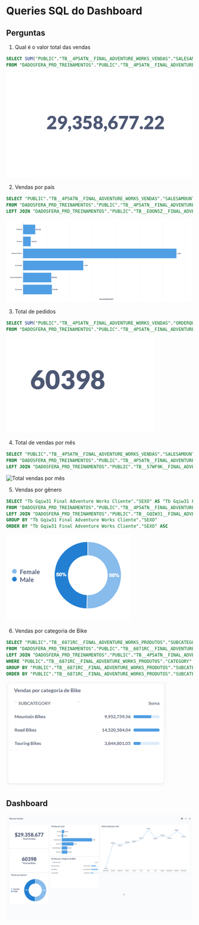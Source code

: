 # Queries SQL do Dashboard

## Perguntas 

1. Qual é o valor total das vendas

``` sql
SELECT SUM("PUBLIC"."TB__4P5ATN__FINAL_ADVENTURE_WORKS_VENDAS"."SALESAMOUNT") AS "sum"
FROM "DADOSFERA_PRD_TREINAMENTOS"."PUBLIC"."TB__4P5ATN__FINAL_ADVENTURE_WORKS_VENDAS"
```

![Total de vendas](prints/totalvendas.png)

2. Vendas por país

``` sql
SELECT "PUBLIC"."TB__4P5ATN__FINAL_ADVENTURE_WORKS_VENDAS"."SALESAMOUNT" AS "SALESAMOUNT", "Tb Eoon5z Final Adventure Works Localizacao"."PAIS" AS "Tb Eoon5z Final Adventure Works Localizacao__PAIS"
FROM "DADOSFERA_PRD_TREINAMENTOS"."PUBLIC"."TB__4P5ATN__FINAL_ADVENTURE_WORKS_VENDAS"
LEFT JOIN "DADOSFERA_PRD_TREINAMENTOS"."PUBLIC"."TB__EOON5Z__FINAL_ADVENTURE_WORKS_LOCALIZACAO" AS "Tb Eoon5z Final Adventure Works Localizacao" ON "PUBLIC"."TB__4P5ATN__FINAL_ADVENTURE_WORKS_VENDAS"."SALESTERRITORYKEY" = "Tb Eoon5z Final Adventure Works Localizacao"."SALESTERRITORYKEY"
```

![Vendas por países](prints/vendas-pais.png)

3. Total de pedidos

```sql
SELECT SUM("PUBLIC"."TB__4P5ATN__FINAL_ADVENTURE_WORKS_VENDAS"."ORDERQUANTITY") AS "sum"
FROM "DADOSFERA_PRD_TREINAMENTOS"."PUBLIC"."TB__4P5ATN__FINAL_ADVENTURE_WORKS_VENDAS"
```
![total pedidos](prints/totalpedidos.png)

4. Total de vendas por mês

```sql
SELECT "PUBLIC"."TB__4P5ATN__FINAL_ADVENTURE_WORKS_VENDAS"."SALESAMOUNT" AS "SALESAMOUNT", "Tb 57wf9k Final Adventure Works Data"."MES" AS "Tb 57wf9k Final Adventure Works Data__MES"
FROM "DADOSFERA_PRD_TREINAMENTOS"."PUBLIC"."TB__4P5ATN__FINAL_ADVENTURE_WORKS_VENDAS"
LEFT JOIN "DADOSFERA_PRD_TREINAMENTOS"."PUBLIC"."TB__57WF9K__FINAL_ADVENTURE_WORKS_DATA" AS "Tb 57wf9k Final Adventure Works Data" ON "PUBLIC"."TB__4P5ATN__FINAL_ADVENTURE_WORKS_VENDAS"."DATA_PEDIDO" = "Tb 57wf9k Final Adventure Works Data"."DATA"
```

![Total vendas por mês](prints/totalvendasmes.png)

5. Vendas por gênero

``` sql
SELECT "Tb Gqiw31 Final Adventure Works Cliente"."SEXO" AS "Tb Gqiw31 Final Adventure Works Cliente__SEXO", SUM("PUBLIC"."TB__4P5ATN__FINAL_ADVENTURE_WORKS_VENDAS"."SALESAMOUNT") AS "sum"
FROM "DADOSFERA_PRD_TREINAMENTOS"."PUBLIC"."TB__4P5ATN__FINAL_ADVENTURE_WORKS_VENDAS"
LEFT JOIN "DADOSFERA_PRD_TREINAMENTOS"."PUBLIC"."TB__GQIW31__FINAL_ADVENTURE_WORKS_CLIENTE" AS "Tb Gqiw31 Final Adventure Works Cliente" ON "PUBLIC"."TB__4P5ATN__FINAL_ADVENTURE_WORKS_VENDAS"."CUSTOMERKEY" = "Tb Gqiw31 Final Adventure Works Cliente"."CUSTOMERKEY"
GROUP BY "Tb Gqiw31 Final Adventure Works Cliente"."SEXO"
ORDER BY "Tb Gqiw31 Final Adventure Works Cliente"."SEXO" ASC
``` 

![Vendas por gênero](prints/vendasporgenero.png)

6. Vendas por categoria de Bike

```sql
SELECT "PUBLIC"."TB__6871RC__FINAL_ADVENTURE_WORKS_PRODUTOS"."SUBCATEGORY" AS "SUBCATEGORY", SUM("Tb 4p5atn Final Adventure Works Vendas"."SALESAMOUNT") AS "sum"
FROM "DADOSFERA_PRD_TREINAMENTOS"."PUBLIC"."TB__6871RC__FINAL_ADVENTURE_WORKS_PRODUTOS"
LEFT JOIN "DADOSFERA_PRD_TREINAMENTOS"."PUBLIC"."TB__4P5ATN__FINAL_ADVENTURE_WORKS_VENDAS" AS "Tb 4p5atn Final Adventure Works Vendas" ON "PUBLIC"."TB__6871RC__FINAL_ADVENTURE_WORKS_PRODUTOS"."PRODUCTKEY" = "Tb 4p5atn Final Adventure Works Vendas"."PRODUCTKEY"
WHERE "PUBLIC"."TB__6871RC__FINAL_ADVENTURE_WORKS_PRODUTOS"."CATEGORY" = 'Bikes'
GROUP BY "PUBLIC"."TB__6871RC__FINAL_ADVENTURE_WORKS_PRODUTOS"."SUBCATEGORY"
ORDER BY "PUBLIC"."TB__6871RC__FINAL_ADVENTURE_WORKS_PRODUTOS"."SUBCATEGORY" ASC
```

![Vendas Categoria por bike](prints/vendascategoriabike.png)

## Dashboard

![Resumo de vendas](prints/resumovendas.png)